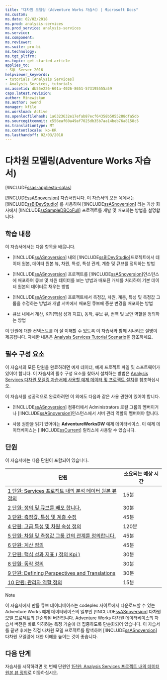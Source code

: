 ```yaml
---
title: "다차원 모델링 (Adventure Works 자습서) | Microsoft Docs"
ms.custom: 
ms.date: 02/02/2018
ms.prod: analysis-services
ms.prod_service: analysis-services
ms.service: 
ms.component: 
ms.reviewer: 
ms.suite: pro-bi
ms.technology: 
ms.tgt_pltfrm: 
ms.topic: get-started-article
applies_to:
- SQL Server 2016
helpviewer_keywords:
- tutorials [Analysis Services]
- Analysis Services, tutorials
ms.assetid: db55e226-601a-4026-8651-573195555a59
caps.latest.revision: 
author: Minewiskan
ms.author: owend
manager: kfile
ms.workload: Active
ms.openlocfilehash: 1a6323632e17efab87ecf64358b5055288dfa5db
ms.sourcegitcommit: c556eaf60a49af7025db35b7aa14beb76a8158c5
ms.translationtype: MT
ms.contentlocale: ko-KR
ms.lasthandoff: 02/03/2018
---
```

# <a name="multidimensional-modeling-adventure-works-tutorial"></a>다차원 모델링(Adventure Works 자습서)
[!INCLUDE[ssas-appliesto-sqlas](../includes/ssas-appliesto-sqlas.md)]

[!INCLUDE[ssASnoversion](../includes/ssasnoversion-md.md)] 자습서입니다. 이 자습서의 모든 예에서는 [!INCLUDE[ssBIDevStudio](../includes/ssbidevstudio-md.md)] 를 사용하여 [!INCLUDE[ssASnoversion](../includes/ssasnoversion-md.md)] 라는 가상 회사에서 [!INCLUDE[ssSampleDBCoFull](../includes/sssampledbcofull-md.md)] 프로젝트를 개발 및 배포하는 방법을 설명합니다.  
  
## <a name="what-you-will-learn"></a>학습 내용  
이 자습서에서는 다음 항목을 배웁니다.  
  
-   [!INCLUDE[ssASnoversion](../includes/ssasnoversion-md.md)] 내의 [!INCLUDE[ssBIDevStudio](../includes/ssbidevstudio-md.md)]프로젝트에서 데이터 원본, 데이터 원본 뷰, 차원, 특성, 특성 관계, 계층 및 큐브를 정의하는 방법  
  
-   [!INCLUDE[ssASnoversion](../includes/ssasnoversion-md.md)] 프로젝트를 [!INCLUDE[ssASnoversion](../includes/ssasnoversion-md.md)]인스턴스에 배포하여 큐브 및 차원 데이터를 보는 방법과 배포된 개체를 처리하여 기본 데이터 원본의 데이터로 채우는 방법  
  
-   [!INCLUDE[ssASnoversion](../includes/ssasnoversion-md.md)] 프로젝트에서 측정값, 차원, 계층, 특성 및 측정값 그룹을 수정하는 방법과 개발 서버에서 배포된 큐브에 증분 변경을 배포하는 방법  
  
-   큐브 내에서 계산, KPI(핵심 성과 지표), 동작, 큐브 뷰, 번역 및 보안 역할을 정의하는 방법  
  
이 단원에 대한 컨텍스트를 더 잘 이해할 수 있도록 이 자습서와 함께 시나리오 설명이 제공됩니다. 자세한 내용은 [Analysis Services Tutorial Scenario](../analysis-services/analysis-services-tutorial-scenario.md)을 참조하세요.  
  
## <a name="prerequisites"></a>필수 구성 요소  
이 자습서의 모든 단원을 완료하려면 예제 데이터, 예제 프로젝트 파일 및 소프트웨어가 있어야 합니다. 이 자습서의 필수 구성 요소를 찾아서 설치하는 방법은 [Analysis Services 다차원 모델링 자습서에 사용할 예제 데이터 및 프로젝트 설치](../analysis-services/install-sample-data-and-projects.md)를 참조하십시오.  
  
이 자습서를 성공적으로 완료하려면 이 외에도 다음과 같은 사용 권한이 있어야 합니다.  
  
-   [!INCLUDE[ssASnoversion](../includes/ssasnoversion-md.md)] 컴퓨터에서 Administrators 로컬 그룹의 멤버이거나 [!INCLUDE[ssASnoversion](../includes/ssasnoversion-md.md)]인스턴스에서 서버 관리 역할의 멤버여야 합니다.  
  
-   사용 권한을 읽기 있어야는 **AdventureWorksDW** 예제 데이터베이스. 이 예제 데이터베이스는 [!INCLUDE[ssCurrent](../includes/sscurrent-md.md)] 릴리스에 사용할 수 있습니다.  
  
## <a name="lessons"></a>단원  
이 자습서에는 다음 단원이 포함되어 있습니다.  
  
|단원|소요되는 예상 시간|  
|----------|------------------------------|  
|[1 단원: Services 프로젝트 내의 분석 데이터 원본 뷰 정의](../analysis-services/lesson-1-defining-a-data-source-view-within-an-analysis-services-project.md)|15분|  
|[2 단원: 정의 및 큐브를 배포 합니다.](../analysis-services/lesson-2-defining-and-deploying-a-cube.md)|30분|  
|[3 단원: 측정값, 특성 및 계층 수정](../analysis-services/lesson-3-modifying-measures-attributes-and-hierarchies.md)|45분|  
|[4 단원: 고급 특성 및 차원 속성 정의](../analysis-services/lesson-4-defining-advanced-attribute-and-dimension-properties.md)|120분|  
|[5 단원: 차원 및 측정값 그룹 간의 관계를 정의합니다.](../analysis-services/lesson-5-defining-relationships-between-dimensions-and-measure-groups.md)|45분|  
|[6 단원: 계산 정의](../analysis-services/lesson-6-defining-calculations.md)|45분|  
|[7 단원: 핵심 성과 지표 &#40; 정의 Kpi &#41;](../analysis-services/lesson-7-defining-key-performance-indicators-kpis.md)|30분|  
|[8 단원: 동작 정의](../analysis-services/lesson-8-defining-actions.md)|30분|  
|[9 단원: Defining Perspectives and Translations](../analysis-services/lesson-9-defining-perspectives-and-translations.md)|30분|  
|[10 단원: 관리자 역할 정의](../analysis-services/lesson-10-defining-administrative-roles.md)|15분|  
  
> [!NOTE]  
> 이 자습서에서 만들 큐브 데이터베이스는 codeplex 사이트에서 다운로드할 수 있는 Adventure Works 예제 데이터베이스의 일부인 [!INCLUDE[ssASnoversion](../includes/ssasnoversion-md.md)] 다차원 모델 프로젝트의 단순화된 버전입니다. Adventure Works 다차원 데이터베이스의 자습서 버전은 바로 익히려는 특정 기술에 더 집중하도록 단순화되어 있습니다. 이 자습서를 끝낸 후에는 직접 다차원 모델 프로젝트를 탐색하여 [!INCLUDE[ssASnoversion](../includes/ssasnoversion-md.md)] 다차원 모델링에 대한 이해를 높이는 것이 좋습니다.  
  
## <a name="next-step"></a>다음 단계  
자습서를 시작하려면 첫 번째 단원인 [1단원: Analysis Services 프로젝트 내의 데이터 원본 뷰 정의](../analysis-services/lesson-1-defining-a-data-source-view-within-an-analysis-services-project.md)로 이동하십시오.  
  
  
  
